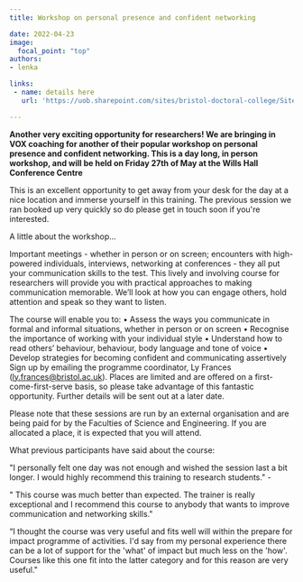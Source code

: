 ```yaml
---
title: Workshop on personal presence and confident networking

date: 2022-04-23
image:
  focal_point: "top"
authors:
- lenka

links:
 - name: details here
   url: 'https://uob.sharepoint.com/sites/bristol-doctoral-college/SitePages/Research-without-Borders.aspx'

---
```


**Another very exciting opportunity for researchers! We are bringing in VOX coaching for another of their popular workshop on personal presence and confident networking. This is a day long, in person workshop, and will be held on Friday 27th of May at the Wills Hall Conference Centre**

<!--more-->


This is an excellent opportunity to get away from your desk for the day at a nice location and immerse yourself in this training. The previous session we ran booked up very quickly so do please get in touch soon if you're interested. 

A little about the workshop...

Important meetings - whether in person or on screen; encounters with high-powered individuals, interviews, networking at conferences - they all put your communication skills
to the test. This lively and involving course for researchers will provide you with practical approaches to making communication memorable. We’ll look at how you can engage others, hold attention and speak so they want to listen.

The course will enable you to:
• Assess the ways you communicate in formal and informal situations, whether in person or on screen
• Recognise the importance of working with your individual style
• Understand how to read others’ behaviour, behaviour, body language and tone of voice
• Develop strategies for becoming confident and communicating assertively
Sign up by emailing the programme coordinator, Ly Frances (ly.frances@bristol.ac.uk). Places are limited and are offered on a first-come-first-serve basis, so please take advantage of this fantastic opportunity. Further details will be sent out at a later date. 

Please note that these sessions are run by an external organisation and are being paid for by the Faculties of Science and Engineering. If you are allocated a place, it is expected that you will attend.

What previous participants have said about the course:

"I personally felt one day was not enough and wished the session last a bit longer. I would highly recommend this training to research students." - 

" This course was much better than expected. The trainer is really exceptional and I recommend this course to anybody that wants to improve communication and networking skills."

“I thought the course was very useful and fits well will within the prepare for impact programme of activities. I'd say from my personal experience there can be a lot of support for the 'what' of impact but much less on the 'how'. Courses like this one fit into the latter category and for this reason are very useful."
